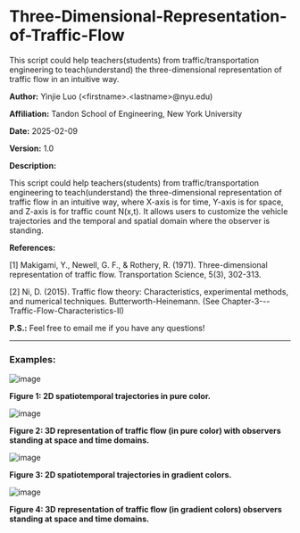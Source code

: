 # Three-Dimensional-Representation-of-Traffic-Flow
This script could help teachers(students) from traffic/transportation engineering to teach(understand) the three-dimensional representation of traffic flow in an intuitive way.


**Author:** Yinjie Luo (&lt;firstname&gt;.&lt;lastname&gt;@nyu.edu)

**Affiliation:** Tandon School of Engineering, New York University

**Date:** 2025-02-09

**Version:** 1.0

**Description:** 

This script could help teachers(students) from traffic/transportation engineering to teach(understand) the three-dimensional representation of traffic flow in an intuitive way, where X-axis is for time, Y-axis is for space, and Z-axis is for traffic count N(x,t). It allows users  to customize the vehicle trajectories and the temporal and spatial  domain where the observer is standing.

**References:**

[1] Makigami, Y., Newell, G. F., & Rothery, R. (1971). Three-dimensional  representation of traffic flow. Transportation Science, 5(3), 302-313.

[2] Ni, D. (2015). Traffic flow theory: Characteristics, experimental methods, and numerical techniques. Butterworth-Heinemann. (See Chapter-3---Traffic-Flow-Characteristics-II)


**P.S.:** Feel free to email me if you have any questions!

---

### Examples:

![image](https://github.com/user-attachments/assets/c748ca2a-9bf6-4d6c-8fd3-c30ded6f5511)

**Figure 1: 2D spatiotemporal trajectories in pure color.**

![image](https://github.com/user-attachments/assets/5abd5302-7a59-434b-b06e-a4c6a3056b99)

**Figure 2: 3D representation of traffic flow (in pure color) with observers standing at space and time domains.**

![image](https://github.com/user-attachments/assets/cba5b917-b554-4c85-a8f7-45138810d1c8)

**Figure 3: 2D spatiotemporal trajectories in gradient colors.**

![image](https://github.com/user-attachments/assets/90839cd7-0c49-4ddc-98ee-42e4f6f4007f)

**Figure 4: 3D representation of traffic flow (in gradient colors) observers standing at space and time domains.**

